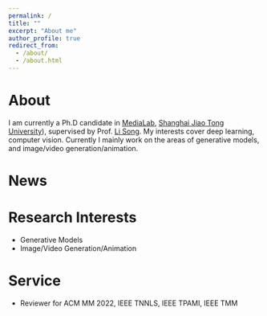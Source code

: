 ```yaml
---
permalink: /
title: ""
excerpt: "About me"
author_profile: true
redirect_from: 
  - /about/
  - /about.html
---
```



# About

I am currently a Ph.D candidate in [MediaLab](https://medialab.sjtu.edu.cn), [Shanghai Jiao Tong University](https://www.sjtu.edu.cn)), supervised by Prof. [Li Song](https://medialab.sjtu.edu.cn/author/li-song/). My interests cover deep learning, computer vision. Currently I mainly work on the areas of generative models, and image/video generation/animation.

# News


# Research Interests
- Generative Models
- Image/Video Generation/Animation


# Service
- Reviewer for ACM MM 2022, IEEE TNNLS, IEEE TPAMI, IEEE TMM